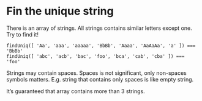 # Fin the unique string

There is an array of strings. All strings contains similar letters except one. Try to find it!

````
findUniq([ 'Aa', 'aaa', 'aaaaa', 'BbBb', 'Aaaa', 'AaAaAa', 'a' ]) === 'BbBb'
findUniq([ 'abc', 'acb', 'bac', 'foo', 'bca', 'cab', 'cba' ]) === 'foo'
````
Strings may contain spaces. Spaces is not significant, only non-spaces symbols matters. E.g. string that contains only spaces is like empty string.

It’s guaranteed that array contains more than 3 strings.
